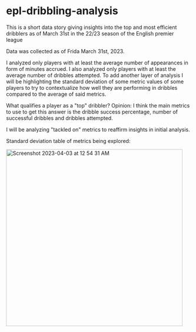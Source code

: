 # epl-dribbling-analysis
This is a short data story giving insights into the top and most efficient dribblers as of March 31st in the 22/23 season of the English premier league

Data was collected as of Frida March 31st, 2023.

I analyzed only players with at least the average number of appearances in form of minutes accrued.
I also analyzed only players with at least the average number of dribbles attempted.
To add another layer of analysis I will be highlighting the standard deviation of some metric values of some players to try to contextualize how well they are performing in dribbles compared to the average of said metrics.

What qualifies a player as a "top" dribbler?
Opinion: I think the main metrics to use to get this answer is the dribble success percentage, number of successful dribbles and dribbles attempted.

I will be analyzing "tackled on" metrics to reaffirm insights in initial analysis.

Standard deviation table of metrics being explored:

<img width="479" alt="Screenshot 2023-04-03 at 12 54 31 AM" src="https://user-images.githubusercontent.com/34937584/229415015-a7cc8dfc-af84-4070-abde-2647125dd07e.png">
